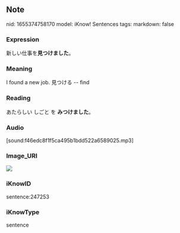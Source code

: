 ## Note
nid: 1655374758170
model: iKnow! Sentences
tags: 
markdown: false

### Expression
新しい仕事を<b>見つけました</b>。

### Meaning
I found a new job.
見つける -- find

### Reading
あたらしい しごと を <b>みつけました</b>。

### Audio
[sound:f46edc8f1f5ca495b1bdd522a6589025.mp3]

### Image_URI
<img src="3ce3db80d37d4902cdafa8ecde0667f8.jpg">

### iKnowID
sentence:247253

### iKnowType
sentence
